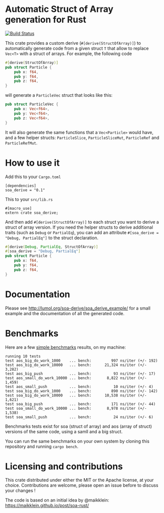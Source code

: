 # Automatic Struct of Array generation for Rust

[![Build Status](https://travis-ci.org/lumol-org/soa-derive.svg?branch=master)](https://travis-ci.org/lumol-org/soa-derive)

This crate provides a custom derive (`#[derive(StructOfArray)]`) to
automatically generate code from a given struct `T` that allow to replace
`Vec<T>` with a struct of arrays. For example, the following code

```rust
#[derive(StructOfArray)]
pub struct Particle {
    pub x: f64,
    pub y: f64,
    pub z: f64,
}
```

will generate a `ParticleVec` struct that looks like this:

```rust
pub struct ParticleVec {
    pub x: Vec<f64>,
    pub y: Vec<f64>,
    pub z: Vec<f64>,
}
```

It will also generate the same functions that a `Vec<Particle>` would have, and
a few helper structs: `ParticleSlice`, `ParticleSliceMut`, `ParticleRef` and
`ParticleRefMut`.

# How to use it

Add this to your `Cargo.toml`

```
[dependencies]
soa_derive = "0.1"
```

This to your `src/lib.rs`

```
#[macro_use]
extern crate soa_derive;
```

And then add `#[derive(StructOfArray)]` to each struct you want to derive a
struct of array version. If you need the helper structs to derive additional
traits (such as `Debug` or `PartialEq`), you can add an attribute
`#[soa_derive = "Debug, PartialEq"]` to the struct declaration.

```rust
#[derive(Debug, PartialEq, StructOfArray)]
#[soa_derive = "Debug, PartialEq"]
pub struct Particle {
    pub x: f64,
    pub y: f64,
    pub z: f64,
}
```

# Documentation

Please see http://lumol.org/soa-derive/soa_derive_example/ for a small example
and the documentation of all the generated code.

# Benchmarks

Here are a few [simple benchmarks](benches/soa.rs) results, on my machine:

```
running 10 tests
test aos_big_do_work_1000    ... bench:         997 ns/iter (+/- 192)
test aos_big_do_work_10000   ... bench:      21,324 ns/iter (+/- 3,282)
test aos_big_push            ... bench:          93 ns/iter (+/- 17)
test aos_small_do_work_10000 ... bench:       8,822 ns/iter (+/- 1,459)
test aos_small_push          ... bench:          10 ns/iter (+/- 4)
test soa_big_do_work_1000    ... bench:         890 ns/iter (+/- 142)
test soa_big_do_work_10000   ... bench:      10,538 ns/iter (+/- 1,621)
test soa_big_push            ... bench:         171 ns/iter (+/- 44)
test soa_small_do_work_10000 ... bench:       8,978 ns/iter (+/- 1,538)
test soa_small_push          ... bench:          24 ns/iter (+/- 6)
```

Benchmarks tests exist for soa (struct of array) and aos (array of struct)
versions of the same code, using a samll and a big struct.

You can run the same benchmarks on your own system by cloning this repository
and running `cargo bench`.

# Licensing and contributions

This crate distributed under either the MIT or the Apache license, at your
choice. Contributions are welcome, please open an issue before to discuss your
changes !

The code is based on an initial idea by @maikklein:  https://maikklein.github.io/post/soa-rust/
